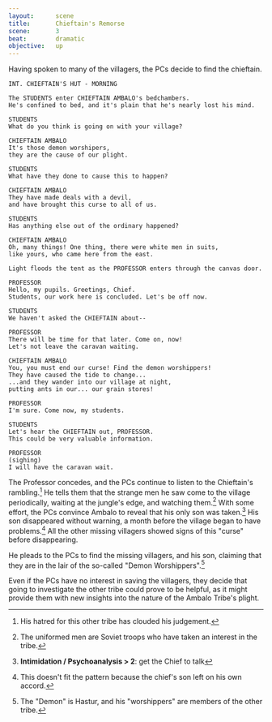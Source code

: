 ```yaml
---
layout:      scene
title:       Chieftain's Remorse
scene:       3
beat:        dramatic
objective:   up
---
```


Having spoken to many of the villagers, the PCs decide to find the chieftain.


~~~
INT. CHIEFTAIN'S HUT - MORNING

The STUDENTS enter CHIEFTAIN AMBALO's bedchambers.
He's confined to bed, and it's plain that he's nearly lost his mind.

STUDENTS
What do you think is going on with your village?

CHIEFTAIN AMBALO
It's those demon worshipers,
they are the cause of our plight.

STUDENTS
What have they done to cause this to happen?

CHIEFTAIN AMBALO
They have made deals with a devil,
and have brought this curse to all of us.

STUDENTS
Has anything else out of the ordinary happened?

CHIEFTAIN AMBALO
Oh, many things! One thing, there were white men in suits,
like yours, who came here from the east.

Light floods the tent as the PROFESSOR enters through the canvas door.

PROFESSOR
Hello, my pupils. Greetings, Chief.
Students, our work here is concluded. Let's be off now.

STUDENTS
We haven't asked the CHIEFTAIN about--

PROFESSOR
There will be time for that later. Come on, now!
Let's not leave the caravan waiting.

CHIEFTAIN AMBALO
You, you must end our curse! Find the demon worshippers!
They have caused the tide to change...
...and they wander into our village at night,
putting ants in our... our grain stores!

PROFESSOR
I'm sure. Come now, my students.

STUDENTS
Let's hear the CHIEFTAIN out, PROFESSOR.
This could be very valuable information.

PROFESSOR
(sighing)
I will have the caravan wait.
~~~


The Professor concedes, and the PCs continue to listen to the Chieftain's rambling.[^0]
He tells them that the strange men he saw come to the village periodically,
waiting at the jungle's edge, and watching them.[^1]
With some effort, the PCs convince Ambalo to reveal that his only son was taken.[^spill]
His son disappeared without warning, a month before the village began to have problems.[^2]
All the other missing villagers showed signs of this "curse" before disappearing.

He pleads to the PCs to find the missing villagers, and his son,
claiming that they are in the lair of the so-called "Demon Worshippers".[^3]

Even if the PCs have no interest in saving the villagers,
they decide that going to investigate the other tribe could prove to be helpful,
as it might provide them with new insights into the nature of the Ambalo Tribe's plight.


[^0]: His hatred for this other tribe has clouded his judgement.
[^1]: The uniformed men are Soviet troops who have taken an interest in the tribe.
[^2]: This doesn't fit the pattern because the chief's son left on his own accord.
[^3]: The "Demon" is Hastur, and his "worshippers" are members of the other tribe.

[^spill]: **Intimidation / Psychoanalysis > 2**: get the Chief to talk









